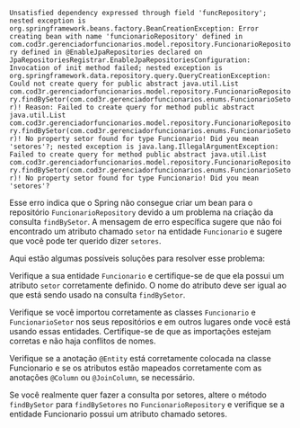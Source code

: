 `Unsatisfied dependency expressed through field 'funcRepository'; nested exception is org.springframework.beans.factory.BeanCreationException: Error creating bean with name 'funcionarioRepository' defined in com.cod3r.gerenciadorfuncionarios.model.repository.FuncionarioRepository defined in @EnableJpaRepositories declared on JpaRepositoriesRegistrar.EnableJpaRepositoriesConfiguration: Invocation of init method failed; nested exception is org.springframework.data.repository.query.QueryCreationException: Could not create query for public abstract java.util.List com.cod3r.gerenciadorfuncionarios.model.repository.FuncionarioRepository.findBySetor(com.cod3r.gerenciadorfuncionarios.enums.FuncionarioSetor)! Reason: Failed to create query for method public abstract java.util.List com.cod3r.gerenciadorfuncionarios.model.repository.FuncionarioRepository.findBySetor(com.cod3r.gerenciadorfuncionarios.enums.FuncionarioSetor)! No property setor found for type Funcionario! Did you mean 'setores'?; nested exception is java.lang.IllegalArgumentException: Failed to create query for method public abstract java.util.List com.cod3r.gerenciadorfuncionarios.model.repository.FuncionarioRepository.findBySetor(com.cod3r.gerenciadorfuncionarios.enums.FuncionarioSetor)! No property setor found for type Funcionario! Did you mean 'setores'?`

Esse erro indica que o Spring não consegue criar um bean para o repositório `FuncionarioRepository` devido a um problema na criação da consulta `findBySetor`. A mensagem de erro específica sugere que não foi encontrado um atributo chamado `setor` na entidade `Funcionario` e sugere que você pode ter querido dizer `setores`.

Aqui estão algumas possíveis soluções para resolver esse problema:

Verifique a sua entidade `Funcionario` e certifique-se de que ela possui um atributo `setor` corretamente definido. O nome do atributo deve ser igual ao que está sendo usado na consulta `findBySetor`.

Verifique se você importou corretamente as classes `Funcionario` e `FuncionarioSetor` nos seus repositórios e em outros lugares onde você está usando essas entidades. Certifique-se de que as importações estejam corretas e não haja conflitos de nomes.

Verifique se a anotação `@Entity` está corretamente colocada na classe Funcionario e se os atributos estão mapeados corretamente com as anotações `@Column` ou `@JoinColumn`, se necessário.

Se você realmente quer fazer a consulta por setores, altere o método `findBySetor` para `findBySetores` no `FuncionarioRepository` e verifique se a entidade Funcionario possui um atributo chamado setores.